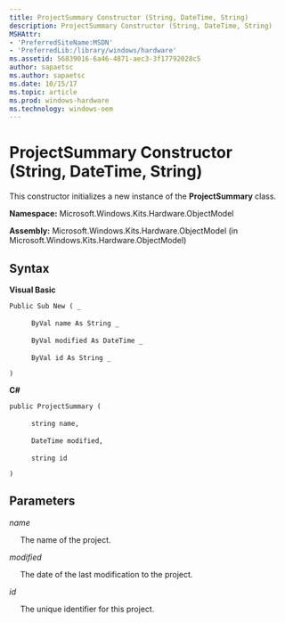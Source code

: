 ```yaml
---
title: ProjectSummary Constructor (String, DateTime, String)
description: ProjectSummary Constructor (String, DateTime, String)
MSHAttr:
- 'PreferredSiteName:MSDN'
- 'PreferredLib:/library/windows/hardware'
ms.assetid: 56839016-6a46-4871-aec3-3f17792028c5
author: sapaetsc
ms.author: sapaetsc
ms.date: 10/15/17
ms.topic: article
ms.prod: windows-hardware
ms.technology: windows-oem
---
```


# ProjectSummary Constructor (String, DateTime, String)


This constructor initializes a new instance of the **ProjectSummary** class.

**Namespace:** Microsoft.Windows.Kits.Hardware.ObjectModel

**Assembly:** Microsoft.Windows.Kits.Hardware.ObjectModel (in Microsoft.Windows.Kits.Hardware.ObjectModel)

## <span id="Syntax"></span><span id="syntax"></span><span id="SYNTAX"></span>Syntax


**Visual Basic**

`Public Sub New ( _`

          `ByVal name As String _`

          `ByVal modified As DateTime _`

          `ByVal id As String _`

`)`

**C#**

`public ProjectSummary (`

          `string name, `

          `DateTime modified,`

          `string id`

`)`

## <span id="Parameters"></span><span id="parameters"></span><span id="PARAMETERS"></span>Parameters


*name*

     The name of the project.

*modified*

     The date of the last modification to the project.

*id*

     The unique identifier for this project.

 

 






